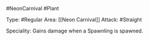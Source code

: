 #NeonCarnival #Plant 

Type: #Regular 
Area: [[Neon Carnival]]
Attack: #Straight

Speciality: Gains damage when a Spawnling is spawned.